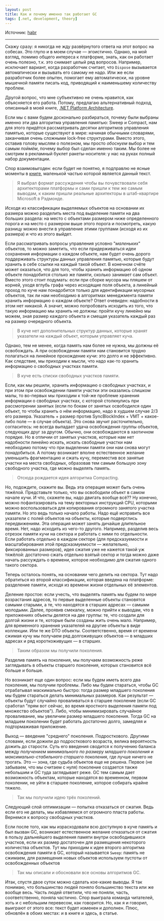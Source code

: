 ```yaml
---
layout: post
title: Как и почему именно так работает GC
tags: [.net, development, theory]
---
```


Источник: [habr](https://habr.com/ru/company/clrium/blog/464169/)

---

Скажу сразу: я никогда не жду развёрнутого ответа на этот вопрос на собесах. Это глупо и в моем случае — эгоистично. Однако, на мой взгляд, помимо общего интереса к платформе, знать, как он работает очень полезно, т.к. это снимает целый ряд вопросов. Например, исключает вариант, когда разработчик считает, что `Dispose` вызывается автоматически и вызывать его самому не надо. Или же если разработчик более опытен, помогает ему автоматически, на уровне мышечной памяти писать код, приводящий к наименьшему количеству проблем.

Другой вопрос, что мне субъективно не очень нравится, как объясняется его работа. Потому, предлагаю альтернативный подход, описанный в моей книге, [.NET Platform Architecture](https://github.com/sidristij/dotnetbook).

Если мы с вами будем досконально разбираться, почему были выбраны именно эти два алгоритма управления памятью: Sweep и Compact, нам для этого придётся рассматривать десятки алгоритмов управления памятью, которые существуют в мире: начиная обычными словарями, заканчивая очень сложными lock-free структурами. Вместо этого, оставив голову мыслям о полезном, мы просто *обоснуем* выбор и тем самым *поймём*, почему выбор был сделан именно таким. Мы более не смотрим в рекламный буклет ракеты-носителя: у нас на руках полный набор документации.

Спор взаимовыгоден: если будет не понятно, я подправлю не ясные моменты в [книге](https://github.com/sidristij/dotnetbook), маленькой частью которой является данный текст.

> Я выбрал формат рассуждения чтобы вы почувствовали себя архитекторами платформы и сами пришли к тем же самым выводам, к каким пришли реальные архитекторы в штаб-квартире Microsoft в Рэдмонде.

Исходя из классификации выделяемых объектов на основании их размера можно разделить места под выделение памяти на два больших раздела: на место с объектами размером ниже определенного порога и на место с размером выше этого порога и посмотреть, какую разницу можно внести в управление этими группами (исходя из их размера) и что из этого выйдет.

Если рассматривать вопросы управления условно "*маленьких*" объектов, то можно заметить, что если придерживаться идеи сохранения информации о каждом объекте, нам будет очень дорого поддерживать структуры данных управления памятью, которые будут хранить в себе ссылки на каждый такой объект. В конечном счёте может оказаться, что для того, чтобы хранить информацию об одном объекте понадобится столько же памяти, сколько занимает сам объект. Вместо этого стоит подумать: если при сборке мусора мы пляшем от корней, уходя вглубь графа через исходящие поля объекта, а линейный проход по куче нам понадобится только для идентификации мусорных объектов, так ли нам необходимо в алгоритмах менеджмента памяти хранить информацию о каждом объекте? Ответ очевиден: надобности в этом нет никакой. А значит, можно попробовать исходить из того, что такую информацию мы хранить не должны: пройти кучу линейно мы можем, зная размер каждого объекта и смещая указатель каждый раз на размер очередного объекта.

> В куче нет дополнительных структур данных, которые хранят указатели на каждый объект, которым управляет куча.

Однако, тем не менее, когда память нам более не нужна, мы должны её освобождать. А при освобождении памяти нам становится трудно полагаться на линейное прохождение кучи: это долго и не эффективно. Как следствие, мы приходим к мысли, что надо как-то хранить информацию о свободных участках памяти.

> В куче есть списки свободных участков памяти.

Если, как мы решили, хранить информацию о свободных участках, и при этом при освобождении памяти участки эти оказались слишком малы, то во-первых мы приходим к той-же проблеме хранения информации о свободных участках, с которой столкнулись при рассмотрении занятых (если по бокам от занятых освободился один объект, то чтобы хранить о нём информацию, надо в худшем случае 2/3 его размера. Указатель + размер против SyncBlockIndex + VMT + какое-либо поле — в случае объекта). Это снова звучит расточительно, согласитесь: не всегда выпадает удача освобождения группы объектов, следующих друг за другом. Обычно, они освобождаются в хаотичном порядке. Но в отличии от занятых участков, которые нам нет надобности линейно искать, искать свободные участки нам необходимо потому что при выделении памяти они нам снова могут понадобиться. А потому возникает вполне естественное желание уменьшить фрагментацию и сжать кучу, переместив все занятые участки на места свободных, образовав тем самым большую зону свободного участка, где можно выделять память.

> Отсюда рождается идея алгоритма Compacting.

Но, подождите, скажите вы. Ведь эта операция может быть очень тяжёлой. Представьте только, что вы освободили объект в самом начале кучи. И что, скажете вы, надо двигать вообще всё?? Ну конечно, можно пофантазировать на тему векторных инструкций CPU, которыми можно воспользоваться для копирования огромного занятого участка памяти. Но это ведь только начало работы. Надо ещё исправить все указатели с полей объектов на объекты, которые подверглись передвижениям. Эта операция может занять дичайше длительное время. Нет, надо исходить из чего-то другого. Например, разделив весь отрезок памяти кучи на сектора и работать с ними по отдельности. Если работать отдельно в каждом секторе (для предсказуемости и масштабирования этой предсказмуемости — желательно, фиксированных размеров), идея сжатия уже не кажется такой уж тяжёлой: достаточно сжать отдельно взятый сектор и тогда можно даже начать рассуждать о времени, которое необходимо для сжатия одного такого сектора.

Теперь осталось понять, на основании чего делить на сектора. Тут надо обратиться ко второй классификации, которая введена на платформе: разделение памяти, исходя из времени жизни отдельных её элементов.

Деление простое: если учесть, что выделять память мы будем по мере возрастания адресов, то первые выделенные объекты становятся самыми старыми, а те, что находятся в старших адресах — самыми молодыми. Далее, проявив смекалку, можно прийти к выводам, что в приложениях объекты делятся на две группы: те, что создали для долгой жизни и те, которые были созданы жить очень мало. Например, для временного хранения указателей на другие объекты в виде коллекции. Или те же DTO объекты. Соответственно, время от времени сжимая кучу мы получаем ряд долгоживущих объектов — в младших адресах и ряд короткоживущих — в старших.

> Таким образом мы получили поколения.

Разделив память на поколения, мы получаем возможность реже заглядывать в объекты старшего поколения, которых становится всё больше и больше.

Но возникает еще один вопрос: если мы будем иметь всего два поколения, мы получим проблемы. Либо мы будем стараться, чтобы GC отрабатывал маскимально быстро: тогда размер младшего поколения мы будем стараться делать минимальных размеров. Как результат — объекты будут случайно проваливаться в старшее поколение (если GC сработал "прям вот сейчас, во время яростного выделения памяти под множество объектов"). Либо, чтобы минимизировать случайное проваливание, мы увеличим размер младшего поколения. Тогда GC на младшем поколении будет работать достаточно долго, замедляя и подтормаживая приложение.

Выход — введение "среднего" поколения. Подросткового. Другими словами, если дожили до подросткового возраста, велика вероятность дожить до старости. Суть его введения сводится к получению баланса между *получением минимального по размеру младшего поколения* и *максимально-стабильного старшего поколения*, где лучше ничего не трогать. Это — зона, где судьба объектов еще не решена. Первое (не забываем, что мы считаем с нуля) поколение создается также небольшим и GC туда заглядывает реже. GC тем самым дает возможность объектам, которые находятся во временном, первом поколении, не уйти в старшее поколение, которое собирать крайне тяжело.

> Так мы получили идею трёх поколений.

Следующий слой оптимизации — попытка отказаться от сжатия. Ведь если его не делать, мы избавляемся от огромного пласта работы. Вернемся к вопросу свободных участков.

Если после того, как мы израсходовали всю доступную в куче память и был вызван GC, возникает естественное желание отказаться от сжатия в пользу дальнейшего выделения памяти внутри освободившихся участков, если их размер достаточен для размещения некоторого количества объектов. Тут мы приходим к идее второго алгоритма освобождения памяти в GC, который называется `Sweep`: память не сжимаем, для размещения новых объектов используем пустоты от освобожденных объектов

> Так мы описали и обосновали все основы алгоритмов GC.

Итак, спустя двое суток можно сделать кое-какие выводы. Я так понимаю, что большинство людей поняло большинство текста или же вообще весь. Часть людей ответили, что не поняли, часть, соответственно, поняла частично. Спор выиграла команда читателей, хоть и с небольшим перевесом, как говорится. Но, как я и говорил, выиграют от этого все: текст будет изменен и дополнен. Плюс, обновлён в обоих местах: и в книге и здесь, в статье.